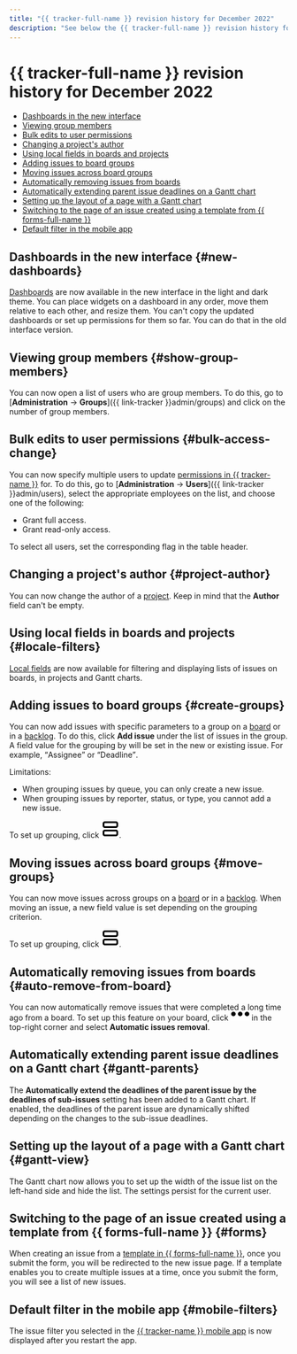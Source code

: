 ```yaml
---
title: "{{ tracker-full-name }} revision history for December 2022"
description: "See below the {{ tracker-full-name }} revision history for December 2022."
---
```


# {{ tracker-full-name }} revision history for December 2022

* [Dashboards in the new interface](#new-dashboards)
* [Viewing group members](#show-group-members)
* [Bulk edits to user permissions](#bulk-access-change)
* [Changing a project's author](#project-author)
* [Using local fields in boards and projects](#locale-filters)
* [Adding issues to board groups](#create-groups)
* [Moving issues across board groups](#move-groups)
* [Automatically removing issues from boards](#auto-remove-from-board)
* [Automatically extending parent issue deadlines on a Gantt chart](#gantt-parents)
* [Setting up the layout of a page with a Gantt chart](#gantt-view)
* [Switching to the page of an issue created using a template from {{ forms-full-name }}](#forms)
* [Default filter in the mobile app](#mobile-filters)

## Dashboards in the new interface {#new-dashboards}

[Dashboards](../user/dashboard.md) are now available in the new interface in the light and dark theme. You can place widgets on a dashboard in any order, move them relative to each other, and resize them.
You can't copy the updated dashboards or set up permissions for them so far. You can do that in the old interface version.

## Viewing group members {#show-group-members}

You can now open a list of users who are group members. To do this, go to [**Administration** → **Groups**]({{ link-tracker }}admin/groups) and click on the number of group members.

## Bulk edits to user permissions {#bulk-access-change}

You can now specify multiple users to update [permissions in {{ tracker-name }}](../access.md) for. To do this, go to [**Administration** → **Users**]({{ link-tracker }}admin/users), select the appropriate employees on the list, and choose one of the following:
* Grant full access.
* Grant read-only access.

To select all users, set the corresponding flag in the table header.

## Changing a project's author {#project-author}

You can now change the author of a [project](../manager/project-new.md). Keep in mind that the **Author** field can't be empty.

## Using local fields in boards and projects {#locale-filters}

[Local fields](../local-fields.md) are now available for filtering and displaying lists of issues on boards, in projects and Gantt charts.

## Adding issues to board groups {#create-groups}

You can now add issues with specific parameters to a group on a [board](../manager/agile-new.md) or in a [backlog](../manager/backlog.md). To do this, click **Add issue** under the list of issues in the group. A field value for the grouping by will be set in the new or existing issue. For example, <q>Assignee</q> or <q>Deadline</q>.

Limitations:
* When grouping issues by queue, you can only create a new issue.
* When grouping issues by reporter, status, or type, you cannot add a new issue.

To set up grouping, click ![](../../_assets/tracker/svg/group.svg).

## Moving issues across board groups {#move-groups}

You can now move issues across groups on a [board](../manager/agile-new.md) or in a [backlog](../manager/backlog.md). When moving an issue, a new field value is set depending on the grouping criterion.

To set up grouping, click ![](../../_assets/tracker/svg/group.svg).

## Automatically removing issues from boards {#auto-remove-from-board}

You can now automatically remove issues that were completed a long time ago from a board. To set up this feature on your board, click ![](../../_assets/horizontal-ellipsis.svg) in the top-right corner and select **Automatic issues removal**.

## Automatically extending parent issue deadlines on a Gantt chart {#gantt-parents}

The **Automatically extend the deadlines of the parent issue by the deadlines of sub-issues** setting has been added to a Gantt chart. If enabled, the deadlines of the parent issue are dynamically shifted depending on the changes to the sub-issue deadlines.

## Setting up the layout of a page with a Gantt chart {#gantt-view}

The Gantt chart now allows you to set up the width of the issue list on the left-hand side and hide the list. The settings persist for the current user.

## Switching to the page of an issue created using a template from {{ forms-full-name }} {#forms}

When creating an issue from a [template in {{ forms-full-name }}](../user/forms-template.md), once you submit the form, you will be redirected to the new issue page. If a template enables you to create multiple issues at a time, once you submit the form, you will see a list of new issues.

## Default filter in the mobile app {#mobile-filters}

The issue filter you selected in the [{{ tracker-name }} mobile app](../mobile.md) is now displayed after you restart the app.
